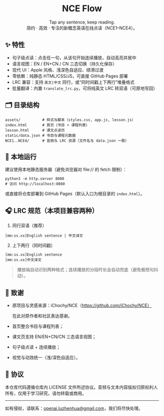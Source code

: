 <div align="center">

# NCE Flow

Tap any sentence, keep reading.  
简约 · 高效 · 专注的新概念英语在线点读（NCE1–NCE4）。

</div>

## ✨ 特性

- 句子级点读：点击任一句，从该句开始连续播放，自动高亮并居中
- 语言视图：EN / EN+CN / CN 三态切换（持久化保存）
- 现代 UI：Apple 风格、浅深色自适应、顺滑过渡
- 零依赖：纯静态 HTML/CSS/JS，可直接 GitHub Pages 部署
- LRC 兼容：支持 `英文|中文` 同行，或“同时间戳上下两行”堆叠格式
- 批量翻译：内置 `translate_lrc.py`，可将纯英文 LRC 转双语（可原地写回）

## 🗂 目录结构

```
assets/          # 样式与脚本（styles.css, app.js, lesson.js）
index.html       # 首页（书目 + 课程列表）
lesson.html      # 课文点读页
static/data.json # 书目与课程元数据
NCE1..NCE4/      # 音频与 LRC 资源（文件名与 data.json 一致）
```

## 🚀 本地运行

建议使用本地静态服务器（避免浏览器对 file:// 的 fetch 限制）：

```
python3 -m http.server 8080
# 访问 http://localhost:8080
```

或直接将仓库部署到 GitHub Pages（默认入口为根目录的 `index.html`）。

## 🎧 LRC 规范（本项目兼容两种）

1) 同行双语（推荐）

```
[mm:ss.xx]English sentence | 中文译文
```

2) 上下两行（同时间戳）

```
[mm:ss.xx]English sentence
[mm:ss.xx]中文译文
```

> 播放端自动识别两种格式；连续播放的分段时长会自动兜底（避免极短句抖动）。


## 🙏 致谢

- 原项目与灵感来源：iChochy/NCE（https://github.com/iChochy/NCE）

  在此对原作者和社区表达感谢。

- 首页整合书目与课程列表；
- 课文页支持 EN/EN+CN/CN 三态语言视图；
- 句子级点读 + 连续播放；
- 视觉与动效统一（浅/深色自适应）。

## 📄 协议

本仓库代码遵循仓库内 LICENSE 文件所述协议。音频与文本内容版权归原权利人所有，仅用于学习研究，请勿转载或商用。

---

如有侵权，请联系：openai.luzhenhua@gmail.com，我们将尽快处理。
